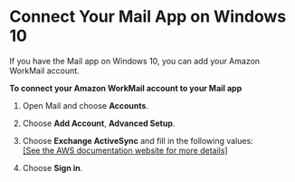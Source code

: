 # Connect Your Mail App on Windows 10<a name="connect_win10_mail"></a>

If you have the Mail app on Windows 10, you can add your Amazon WorkMail account\.

**To connect your Amazon WorkMail account to your Mail app**

1. Open Mail and choose **Accounts**\.

1. Choose **Add Account**, **Advanced Setup**\.

1. Choose **Exchange ActiveSync** and fill in the following values:    
[\[See the AWS documentation website for more details\]](http://docs.aws.amazon.com/workmail/latest/userguide/connect_win10_mail.html)

1. Choose **Sign in**\.